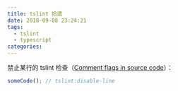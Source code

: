 ```yaml
---
title: tslint 拾遗
date: 2018-09-08 23:24:21
tags:
  - tslint
  - typescript
categories:
---
```


禁止某行的 tslint 检查（[Comment flags in source code](https://palantir.github.io/tslint/usage/rule-flags/)）：

```js
someCode(); // tslint:disable-line
```
